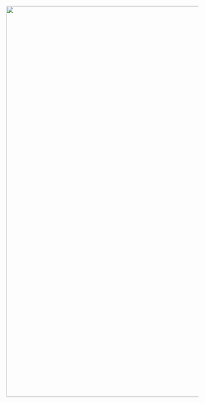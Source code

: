 <p align="center">
  <img src="https://media.giphy.com/media/dXX6XfRIsOWf6/giphy.gif" width="1024px"/>
</p>
